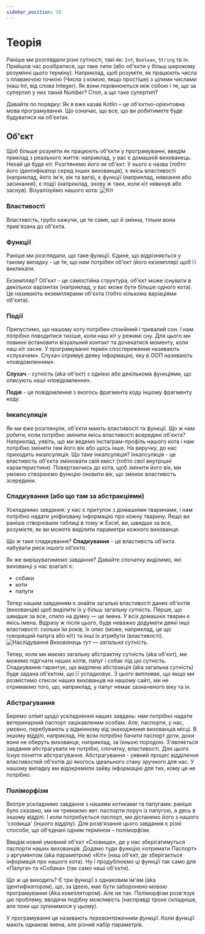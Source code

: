 ```yaml
---
sidebar_position: 10
---
```

# Теорія
Раніше ми розглядали різні сутності, такі як: `Int`, `Boolean`, `String` та ін. Прийшов
час розібратися, що таке типи (або об'єкти у більш широкому розумінні цього
терміну). Наприклад, щоб розуміти, як працюють числа з плаваючою точкою
(Числа з комою, якщо простіше) з цілими числами (наш Int, від слова Integer). Як вони
порівнюються між собою і те, що за супертип у них такий Number? Стоп, а що
таке супертип?

Давайте по порядку:
Як я вже казав Kotlin – це об'єктно-орієнтовна мова програмування.
Що означає, що все, що ви робитимете буде будуватися на об'єктах.
## Об'єкт
Щоб більше розуміти як працюють об'єкти у програмуванні, введім приклад з реального життя: наприклад, у вас є домашній вихованець. Нехай
це буде кіт.
Розглянемо його як об'єкт. У нього є назва (тобто його ідентифікатор серед
інших вихованців), є якісь властивості (наприклад, його ім'я, вік та вага), є
функції (наприклад, нявкання або засинання), є події (наприклад, знову ж таки,
коли кіт нявкнув або заснув).
Візуалізуймо нашого кота:
![Кіт](images/oop_cat_ua.excalidraw.svg#invert)
### Властивості
Властивість, грубо кажучи, це те саме, що й змінна, тільки вона прив'язана до
об'єкта.

### Функції
Раніше ми розглядали, що таке функції. Єдине, що відрізняється у
такому випадку - це те, що нам потрібен об'єкт (його екземпляр) щоб її викликати.

Екземпляр? Об'єкт - це самостійна структура, об'єкт може
існувати в декількох варіантах (наприклад, у вас може бути більше одного
кота). Це називають екземплярами об'єкта (тобто кількома варіаціями об'єкта).

### Події
Припустимо, що нашому коту потрібен спокійний і тривалий сон.
І нам потрібно поводитися тихіше, коли наш кіт у режимі сну.
Для цього ми повинні встановити візуальний контакт та дочекатися моменту, коли
наш кіт засне.
У програмуванні термін спостереження називають «слухачем». Слухач
отримує деяку інформацію, яку в ООП називають «повідомленням».

**Слухач** - сутність (aka об'єкт) з однією або декількома функціями, що
описують наші «повідомлення».

**Подія** - це повідомлення з якогось фрагмента коду іншому фрагменту коду.

### Інкапсуляція
Як ми вже розглянули, об'єкти мають властивості та функції. Що ж нам робити,
коли потрібно змінити якісь властивості всередині об'єкта? Наприклад, уявіть, що ми ведемо інстаграм-профіль нашого кота і нам потрібно змінити там
його вік або щось інше. На виручку, до нас приходить інкапсуляція.
Що таке інкапсуляція? Інкапсуляція - це властивість об'єкта змінювати свій
вміст (тобто свої внутрішні характеристики).
Повертаючись до кота, щоб змінити його вік, ми умовно створюємо функцію
оновити вік, що змінює властивість зсередини.

### Спадкування (або що там за абстракціями)
Ускладнимо завдання: у нас є притулок з домашніми тваринами, і нам потрібно
надати уніфіковану інформацію про кожну тварину.
Якщо ви раніше створювали таблиці в тому ж Excel, ви, швидше за все, розумієте, як ви можете виділити параметри кожного вихованця.

Що ж таке спадкування? **Спадкування** - це властивість об'єкта набувати
риси *іншого об'єкта*.

Як же вирішуватимемо завдання? Давайте спочатку виділимо, які вихованці у нас
взагалі є:
- собаки
- коти
- папуги

Тепер нашим завданням є знайти загальні властивості даних об'єктів (вихованців)
щоб виділити їх у більш загальну сутність.
Перше, що швидше за все, спало на думку — це імена. У всіх домашніх
тварин є якісь імена. Відразу ж після цього, буде неважко додумати
деякі інші властивості: скільки їм років, їх опис (може, наприклад, це
що говорящий папуга або кіт) та інші їх атрибути (властивості).
![Наслідування](images/oop_inheritance1_ua.excalidraw.svg#invert)
*Вихованець тут — загальна сутність.*

Тепер, коли ми маємо загальну абстрактну сутність (aka об'єкт), ми можемо
підігнати наших котів, папуг і собак під цю сутність.
Спадкування гарантує, що виділена абстракція (aka загальна сутність)
буде задана об'єктом, що її успадковує. З цього випливає, що якщо ми розмістимо
список наших вихованців на нашому сайті, ми не отримаємо того, що, наприклад, у папуг немає зазначеного віку та ін.

### Абстрагування
Беремо олімп щодо ускладнення наших завдань: нам потрібно надати ветеринарний
паспорт зацікавленим особам. Але, паспорти, у нас, умовно, перебувають у
відмінному від знаходження вихованців місці. В іншому відділі, наприклад.
Не всім потрібно бачити паспорт доти, доки вони не оберуть вихованця, наприклад, за їхньою породою.
З'являється завдання абстрагувати не потрібні, спочатку, властивості. Для цього
Існує поняття абстрагування.
Абстрагування - уявний процес відділення властивостей об'єктів до якогось
ідеального стану зручного для нас.
У нашому випадку ми відокремили зайву інформацію для тих, кому це не потрібно.

### Поліморфізм
Вкотре ускладнимо завдання з нашими котиками та папугами: раніше було
сказано, ми не тримаємо вет. паспорти поруч із папугою, а десь в іншому відділі.
І коли потребується паспорт, ми дістанемо його з нашого 'сховища' (іншого відділу). Для розв'язання цього завдання є різні способи, що об'єднані одним терміном – поліморфізм.

Введім новий умовний об'єкт «Сховище», де у нас зберігатимуться
паспорти наших вихованців. Додамо туди функцію «отримати Паспорт» з аргументом
(aka параметром) «Кіт» (наш об'єкт, де зберігається інформація про нашого кота). Ну і
продублюємо ці функції так само для «Папуга» та «Собака» (так само наші об'єкти).

Що ж це виходить? Є три функції з однаковим ім'ям (aka
ідентифікатором), що, за ідеєю, має бути заборонено мовою програмування
(Aka компілятором). Але не так. Поліморфізм розв'язує цю проблему,
вводячи подібну можливість (насправді трохи складніше, але поки що
зупинимося у цьому).

У програмуванні це називають *перевантаженням функції*. Коли функції мають
однакові імена, але різний набір параметрів.
